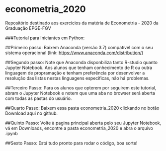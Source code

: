 # econometria_2020
Repositório destinado aos exercícios da matéria de Econometria - 2020 da Graduação EPGE-FGV

###Tutorial para Iniciantes em Python: 

##Primeiro passo: 
Baixem Anaconda (versão 3.7) compatível com o seu sistema operacional (link: https://www.anaconda.com/distribution/)

##Segundo passo: 
Note que Anaconda disponbiliza tanto R-studio quanto Jupyter Notebook. Aos alunos que tenham conhecimento de R ou outra linguagem de propramação
e tenham preferência por desenvolver a resolução das listas nestas linguagens específicas, não há problemas. 

##Terceiro Passo:
Para os alunos que opterem por seguirem este tutorial, abram o Jupyter Notebook e notem que uma aba no browser será 
aberta com todas as pastas do usuário. 

##Quarto Passo:
Baixem essa pasta econometria_2020 clickando no botão Download aqui no github. 

##Quinto Passo:
Volte à pagina principal aberta pelo seu Jupyter Notebook, vá em Downloads, encontre a pasta econometria_2020 e abra o arquivo .ipynb 

##Sexto Passo: 
Está tudo pronto para rodar o código, boa sorte! 
